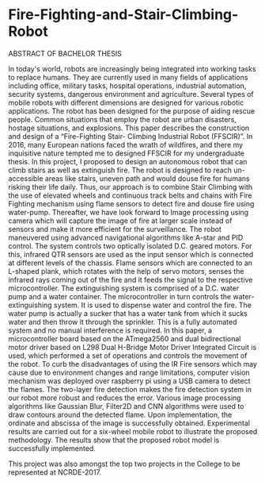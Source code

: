 # Fire-Fighting-and-Stair-Climbing-Robot

ABSTRACT OF BACHELOR THESIS

In today&#39;s world, robots are increasingly being integrated into working tasks to replace
humans. They are currently used in many fields of applications including office, military
tasks, hospital operations, industrial automation, security systems, dangerous environment
and agriculture. Several types of mobile robots with different dimensions are designed for
various robotic applications. The robot has been designed for the purpose of aiding rescue
people. Common situations that employ the robot are urban disasters, hostage situations, and
explosions. This paper describes the construction and design of a “Fire-Fighting Stair-
Climbing Industrial Robot (FFSCIR)”.
In 2016, many European nations faced the wrath of wildfires, and there my inquisitive nature
tempted me to designed FFSCIR for my undergraduate thesis. In this project, I proposed to
design an autonomous robot that can climb stairs as well as extinguish fire. The robot is
designed to reach un-accessible areas like stairs, uneven path and would douse fire for
humans risking their life daily. Thus, our approach is to combine Stair Climbing with the use
of elevated wheels and continuous track belts and chains with Fire Fighting mechanism using
flame sensors to detect fire and douse fire using water-pump. Thereafter, we have look
forward to Image processing using camera which will capture the image of fire at larger scale
instead of sensors and make it more efficient for the surveillance.
The robot maneuvered using advanced navigational algorithms like A-star and PID control.
The system controls two optically isolated D.C. geared motors. For this, infrared QTR
sensors are used as the input sensor which is connected at different levels of the chassis.
Flame sensors which are connected to an L-shaped plank, which rotates with the help of
servo motors, senses the infrared rays coming out of the fire and it feeds the signal to the
respective microcontroller. The extinguishing system is comprised of a D.C. water pump and
a water container. The microcontroller in turn controls the water-extinguishing system. It is
used to dispense water and control the fire. The water pump is actually a sucker that has a
water tank from which it sucks water and then throw it through the sprinkler. This is a fully
automated system and no manual interference is required.
In this paper, a microcontroller board based on the ATmega2560 and dual bidirectional motor
driver based on L298 Dual H-Bridge Motor Driver Integrated Circuit is used, which
performed a set of operations and controls the movement of the robot. To curb the
disadvantages of using the IR Fire sensors which may cause due to environment changes and
range limitations, computer vision mechanism was deployed over raspberry pi using a USB
camera to detect the flames. The two-layer fire detection makes the fire detection system in
our robot more robust and reduces the error. Various image processing algorithms like
Gaussian Blur, Filter2D and CNN algorithms were used to draw contours around the detected
flame. Upon implementation, the ordinate and abscissa of the image is successfully obtained.
Experimental results are carried out for a six-wheel mobile robot to illustrate the proposed
methodology. The results show that the proposed robot model is successfully implemented.

This project was also amongst the top two projects in the College to be represented at
NCRDE-2017.

